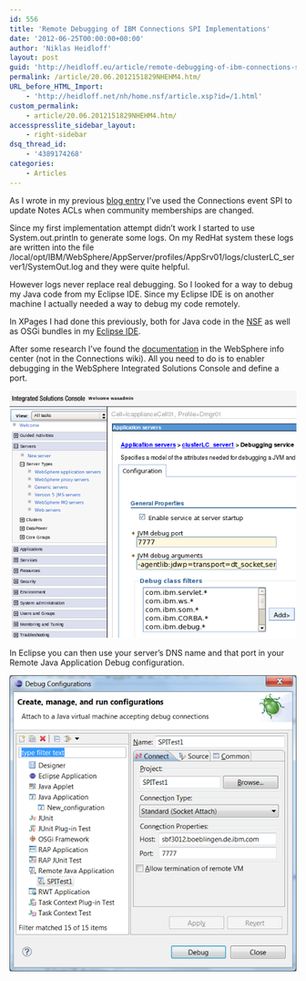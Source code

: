```yaml
---
id: 556
title: 'Remote Debugging of IBM Connections SPI Implementations'
date: '2012-06-25T00:00:00+00:00'
author: 'Niklas Heidloff'
layout: post
guid: 'http://heidloff.eu/article/remote-debugging-of-ibm-connections-spi-implementations/'
permalink: /article/20.06.2012151829NHEHM4.htm/
URL_before_HTML_Import:
    - 'http://heidloff.net/nh/home.nsf/article.xsp?id=/1.html'
custom_permalink:
    - article/20.06.2012151829NHEHM4.htm/
accesspresslite_sidebar_layout:
    - right-sidebar
dsq_thread_id:
    - '4389174268'
categories:
    - Articles
---
```


 As I wrote in my previous [blog entry](http://heidloff.net/nh/home.nsf/dx/20.06.2012151813NHEHLY.htm) I’ve used the Connections event SPI to update Notes ACLs when community memberships are changed.

 Since my first implementation attempt didn’t work I started to use System.out.println to generate some logs. On my RedHat system these logs are written into the file /local/opt/IBM/WebSphere/AppServer/profiles/AppSrv01/logs/clusterLC\_server1/SystemOut.log and they were quite helpful.

 However logs never replace real debugging. So I looked for a way to debug my Java code from my Eclipse IDE. Since my Eclipse IDE is on another machine I actually needed a way to debug my code remotely.

 In XPages I had done this previously, both for Java code in the [NSF](http://www.youtube.com/watch?v=1xczmvd1bs0) as well as OSGi bundles in my [Eclipse IDE](http://www.youtube.com/watch?v=dchOyzjy9L4).

 After some research I’ve found the [documentation](http://publib.boulder.ibm.com/infocenter/rtnlhelp/v6r0m0/topic/com.ibm.debug.wsa.doc/tasks/tbwoprep.htm) in the WebSphere info center (not in the Connections wiki). All you need to do is to enabler debugging in the WebSphere Integrated Solutions Console and define a port.

![image](/assets/img/2012/06/WASRemoteDebug2.png)

 In Eclipse you can then use your server’s DNS name and that port in your Remote Java Application Debug configuration.

![image](/assets/img/2012/06/WASRemoteDebug1.png)